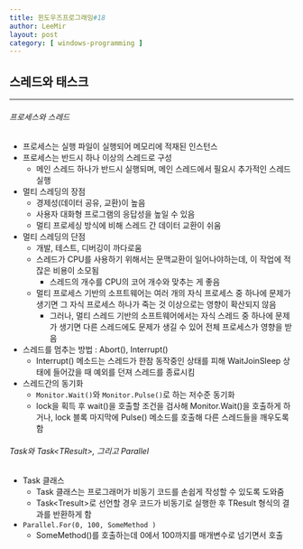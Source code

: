 ```yaml
---
title: 윈도우즈프로그래밍#18
author: LeeMir
layout: post
category: [ windows-programming ]
---
```


## 스레드와 태스크

- - -

###### 프로세스와 스레드

- 프로세스는 실행 파일이 실행되어 메모리에 적재된 인스턴스
- 프로세스는 반드시 하나 이상의 스레드로 구성
  - 메인 스레드 하나가 반드시 실행되며, 메인 스레드에서 필요시 추가적인 스레드 실행
- 멀티 스레딩의 장점
  - 경제성(데이터 공유, 교환)이 높음
  - 사용자 대화형 프로그램의 응답성을 높일 수 있음
  - 멀티 프로세싱 방식에 비해 스레드 간 데이터 교환이 쉬움
- 멀티 스레딩의 단점
  - 개발, 테스트, 디버깅이 까다로움
  - 스레드가 CPU를 사용하기 위해서는 문맥교환이 일어나야하는데, 이 작업에 적잖은 비용이 소모됨
    - 스레드의 개수를 CPU의 코어 개수와 맞추는 게 좋음
  - 멀티 프로세스 기반의 소프트웨어는 여러 개의 자식 프로세스 중 하나에 문제가 생기면 그 자식 프로세스 하나가 죽는 것 이상으로는 영향이 확산되지 않음
    - 그러나, 멀티 스레드 기반의 소프트웨어에서는 자식 스레드 중 하나에 문제가 생기면 다른 스레드에도 문제가 생길 수 있어 전체 프로세스가 영향을 받음
- 스레드를 멈추는 방법 : Abort(), Interrupt()
  - Interrupt() 메소드는 스레드가 한참 동작중인 상태를 피해 WaitJoinSleep 상태에 들어갔을 때 예외를 던져 스레드를 종료시킴
- 스레드간의 동기화
  - `Monitor.Wait()`와 `Monitor.Pulse()`로 하는 저수준 동기화
  - lock을 획득 후 wait()을 호출할 조건을 검사해 Monitor.Wait()을 호출하게 하거나, lock 블록 마지막에 Pulse() 메소드를 호출해 다른 스레드들을 깨우도록 함



###### Task와 Task\<TResult>, 그리고 Parallel

- Task 클래스
  - Task 클래스는 프로그래머가 비동기 코드를 손쉽게 작성할 수 있도록 도와줌
  - Task\<Tresult>로 선언할 경우 코드가 비동기로 실행한 후 TResult 형식의 결과를 반환하게 함
- `Parallel.For(0, 100, SomeMethod )`
  - SomeMethod()를 호출하는데 0에서 100까지를 매개변수로 넘기면서 호출 

